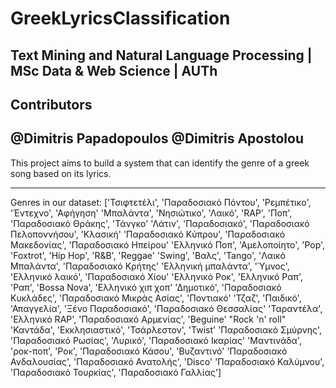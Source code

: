 # GreekLyricsClassification
Text Mining and Natural Language Processing | MSc Data &amp; Web Science | AUTh
---
## Contributors
@Dimitris Papadopoulos @Dimitris Apostolou
---

This project aims to build a system that can identify the genre of a greek song based on its lyrics. 

---

Genres in our dataset: ['Τσιφτετέλι', 'Παραδοσιακό Πόντου', 'Ρεμπέτικο', 'Έντεχνο', 'Αφήγηση'
 'Μπαλάντα', 'Νησιώτικο', 'Λαικό', 'RAP', 'Ποπ', 'Παραδοσιακό Θράκης', 'Τάνγκο'
 'Λάτιν', 'Παραδοσιακό', 'Παραδοσιακό Πελοποννήσου', 'Κλασική'
 'Παραδοσιακό Κύπρου', 'Παραδοσιακό Μακεδονίας', 'Παραδοσιακό Ηπείρου'
 'Ελληνικό Ποπ', 'Αμελοποίητο', 'Pop', 'Foxtrot', 'Hip Hop', 'R&B', 'Reggae'
 'Swing', 'Βαλς', 'Tango', 'Λαικό Μπαλάντα', 'Παραδοσιακό Κρήτης'
 'Ελληνική μπαλάντα', 'Ύμνος', 'Ελληνικό λαικό', 'Παραδοσιακό Χίου'
 'Ελληνικό Ροκ', 'Ελληνικό Ραπ', 'Ραπ', 'Bossa Νova', 'Ελληνικό χιπ χοπ'
 'Δημοτικό', 'Παραδοσιακό Κυκλάδες', 'Παραδοσιακό Μικράς Ασίας', 'Ποντιακό'
 'Τζαζ', 'Παιδικό', 'Απαγγελία', 'Ξένο Παραδοσιακό', 'Παραδοσιακό Θεσσαλίας'
 'Ταραντέλα', 'Ελληνικό RAP', 'Παραδοσιακό Αρμενίας', 'Beguine'
 "Rock 'n' roll" 'Καντάδα', 'Εκκλησιαστικό', 'Τσάρλεστον', 'Twist'
 'Παραδοσιακό Σμύρνης', 'Παραδοσιακό Ρωσίας', 'Λυρικό', 'Παραδοσιακό Ικαρίας'
 'Μαντινάδα', 'ροκ-ποπ', 'Ροκ', 'Παραδοσιακό Κάσου', 'Βυζαντινό'
 'Παραδοσιακό Ανδαλουσίας', 'Παραδοσιακό Ανατολής', 'Disco'
 'Παραδοσιακό Καλύμνου', 'Παραδοσιακό Τουρκίας', 'Παραδοσιακό Γαλλίας']
 